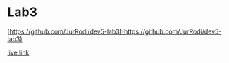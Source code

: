 # Lab3
[https://github.com/JurRodi/dev5-lab3](https://github.com/JurRodi/dev5-lab3)

[live link](https://dev5-lab3-rodijurrien-gmailcom.vercel.app/)